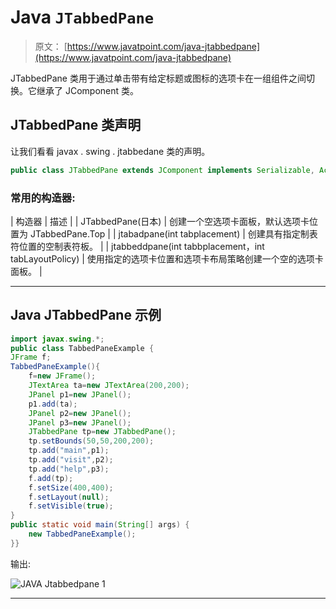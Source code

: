 # Java `JTabbedPane`

> 原文： [https://www.javatpoint.com/java-jtabbedpane](https://www.javatpoint.com/java-jtabbedpane)

JTabbedPane 类用于通过单击带有给定标题或图标的选项卡在一组组件之间切换。它继承了 JComponent 类。

## JTabbedPane 类声明

让我们看看 javax . swing . jtabbedane 类的声明。

```java
public class JTabbedPane extends JComponent implements Serializable, Accessible, SwingConstants

```

### 常用的构造器:

| 构造器 | 描述 |
| JTabbedPane(日本) | 创建一个空选项卡面板，默认选项卡位置为 JTabbedPane.Top |
| jtabadpane(int tabplacement) | 创建具有指定制表符位置的空制表符板。 |
| jtabbeddpane(int tabbplacement，int tabLayoutPolicy) | 使用指定的选项卡位置和选项卡布局策略创建一个空的选项卡面板。 |

* * *

## Java JTabbedPane 示例

```java
import javax.swing.*;
public class TabbedPaneExample {
JFrame f;
TabbedPaneExample(){
	f=new JFrame();
	JTextArea ta=new JTextArea(200,200);
	JPanel p1=new JPanel();
	p1.add(ta);
	JPanel p2=new JPanel();
	JPanel p3=new JPanel();
	JTabbedPane tp=new JTabbedPane();
	tp.setBounds(50,50,200,200);
	tp.add("main",p1);
	tp.add("visit",p2);
	tp.add("help",p3);	
	f.add(tp);
	f.setSize(400,400);
	f.setLayout(null);
	f.setVisible(true);
}
public static void main(String[] args) {
	new TabbedPaneExample();
}}

```

输出:

![JAVA Jtabbedpane 1](../img/4c5ab1b6b645befdc6bd16481dc387a6.png)

* * *
